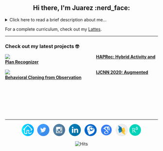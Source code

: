 <h2 align='center'> Hi there, I'm Juarez :nerd_face:</h2>

<details><summary>Click here to read a brief description about me...</summary>
I am graduated in <b>Systems Development and Analysis</b> from the Federal Institute of Rio Grande do Sul ([IFRS](https://ifrs.edu.br/canoas/)), Brazil. During my under graduation, I worked with research in <b>Artificial Intelligence for Agents Applied in Games</b>. 

Two years later, I received a <b>Master's Degree in Computer Science</b> from the Pontifical Catholic University of Rio Grande do Sul ([PUCRS](http://www.pucrs.br/)) for a thesis involving the usage of <b>Small Datasets with Deep Learning Models</b>. I was rewarded with the <b>Second-best Master's Thesis in Artificial Intelligence</b> by CTDIAC at the Brazilian Conference on Intelligent Systems ([CTDIAC](https://bracis2018.mybluemix.net/CTDIAC.html)). During my Masters, I joined the Hewlett Packard/PUCRS project about the <b>Identification of Action and Goals in Video Sequences</b>. In that project, I worked with the <b>Python</b> Language and different deep learning models to construct systems capable of learning actions and activities in a smart environment. I received the <b>Award of the Best Student Paper</b> at IEEE Joint Conference on Neural Networks ([IJCNN](https://www.ijcnn.org/)) to a work that uses action recognition to support visual-impaired people. 

In 2018 at PUCRS with a scholarship from [CAPES](http://www.capes.gov.br/), I started my <b>Ph.D in Computer Science</b>. focusing the research on the <b>Self-supervised Imitation Learning</b>, using deep neural networks and agents theory to get it. During the second year of the Ph.D. I was approved in the CAPES-PrInt program ([PrInt-PUCRS](http://www.pucrs.br/print/)) and become an <b>Exchange Student in partnership with the University of Aberdeen</b> ([UoA](https://www.abdn.ac.uk/)) located in Aberdeen, Scotland.
I expect to finish the Ph.D. in 2022 with a thesis about <b>Self-supervised Imitation Learning Applied in Videos</b>.
</details>


For a complete curriculum, check out my [Lattes](http://lattes.cnpq.br/6307746290114554). <!--For a brief description, check out my [CV](data/cv.pdf)-->

---
### Check out my latest projects 🤓

[<img src="https://raw.githubusercontent.com/rogergranada/rogergranada.github.io/master/images/pipeline_haprec.svg" align="left" width="300" />](https://youtu.be/eb_6I6dzrEE)
        **[HAPRec: Hybrid Activity and Plan Recognizer](https://youtu.be/eb_6I6dzrEE)**<br/>
<img align="center" width="100%" height="0" />
[<img src="https://raw.githubusercontent.com/rogergranada/rogergranada.github.io/master/images/pipeline_ijcnn.svg" align="left" width="300" />](https://youtu.be/jlTUoxX_fiw)
        **[IJCNN 2020: Augmented Behavioral Cloning from Observation](https://youtu.be/jlTUoxX_fiw)**<br/>

<br><br><br><br><br><br>

---

<p align='center'>
<a href="https://jrzmnt.github.io/"><img src="https://raw.githubusercontent.com/jrzmnt/jrzmnt/master/homepage.svg" width="40px" alt="Personal Blog"/></a>&nbsp;&nbsp;
<a href="https://twitter.com/jrzmonteiro"><img src="https://raw.githubusercontent.com/jrzmnt/jrzmnt/master/twitter.svg" width="40px" alt="Twitter"/></a>&nbsp;&nbsp;
<a href="https://instagram.com/juarezzzmonteiro"><img src="https://raw.githubusercontent.com/jrzmnt/jrzmnt/master/instagram.svg" width="40px" alt="Instagram"/></a>&nbsp;&nbsp;
<a href="https://www.linkedin.com/in/juarez-monteiro-556a0164/"><img src="https://raw.githubusercontent.com/jrzmnt/jrzmnt/master/in.svg" width="40px" alt="LinkedIn"/></a>&nbsp;&nbsp;
<a href="http://lattes.cnpq.br/6307746290114554"><img src="https://raw.githubusercontent.com/jrzmnt/jrzmnt/master/lattes.svg" width="40px" alt="Lattes"/></a>&nbsp;&nbsp;
<a href="https://scholar.google.com.br/citations?user=LVhKmIIAAAAJ&hl"><img src="https://raw.githubusercontent.com/jrzmnt/jrzmnt/master/scholar.svg" width="40px" alt="Scholar"/></a>&nbsp;&nbsp;
<a href="http://dblp.uni-trier.de/pers/hd/m/Monteiro:Juarez"><img src="https://raw.githubusercontent.com/jrzmnt/jrzmnt/master/dblp.svg" width="40px" alt="DBLP"/></a>
<a href="https://www.researchgate.net/profile/Juarez_Monteiro"><img src="https://raw.githubusercontent.com/jrzmnt/jrzmnt/master/researchgate.svg" width="40px" alt="Research Gate"/></a>
</p>

<p align='center'>
<img src="https://hits.seeyoufarm.com/api/count/incr/badge.svg?url=https://github.com/jrzmnt/jrzmnt/" alt="Hits" />
</p>


